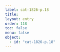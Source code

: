 ```yaml
---
label: cat-1826-p.18
title: 
layout: entry
order: 118
toc: false
menu: false
object:
  - id: "cat-1826-p.18"
---
```

